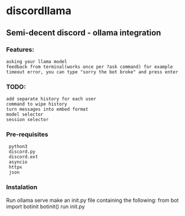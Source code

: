 # discordllama
## Semi-decent discord - ollama integration
### Features:
    asking your llama model
    feedback from terminal(works once per ?ask command) for example timeout error, you can type "sorry the bot broke" and press enter
### TODO: 
    add separate history for each user
    command to wipe history
    turn messages into embed format
    model selector
    session selector
### Pre-requisites
     python3
     discord.py
     discord.ext
     asyncio
     httpx
     json
### Instalation
Run ollama serve 
make an init.py file containing the following:
    from bot import botinit
    botinit()
run init.py
